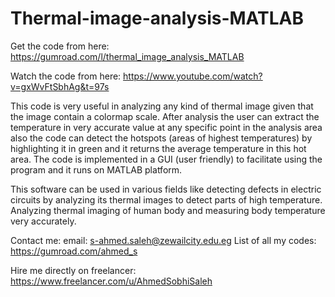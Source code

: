 # Thermal-image-analysis-MATLAB
 
Get the code from here: 
https://gumroad.com/l/thermal_image_analysis_MATLAB 
 
Watch the code from here: 
https://www.youtube.com/watch?v=gxWvFtSbhAg&t=97s

This code is very useful in analyzing any kind of thermal image given that the image contain a colormap scale. After analysis the user can extract the temperature in very accurate value at any specific point in the analysis area also the code can detect the hotspots (areas of highest temperatures) by highlighting it in green and it returns the average temperature in this hot area.
The code is implemented in a GUI (user friendly) to facilitate using the program and it runs on MATLAB platform.

This software can be used in various fields like detecting defects in electric circuits by analyzing its thermal images to detect parts of high temperature. Analyzing thermal imaging of human body and measuring body temperature very accurately.

Contact me: 
email: s-ahmed.saleh@zewailcity.edu.eg 
List of all my codes: https://gumroad.com/ahmed_s
 
Hire me directly on freelancer: 
https://www.freelancer.com/u/AhmedSobhiSaleh 
